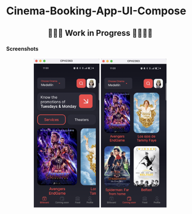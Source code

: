 # Cinema-Booking-App-UI-Compose

## <p align="center">  🚧🚧🚧 Work in Progress 🚧🚧🚧🚧  </p>

#### Screenshots

<p align="center">
<img src="app/screenshots/one.png" height="400"/>
<img src="app/screenshots/two.png" height="400"/>
</p>
